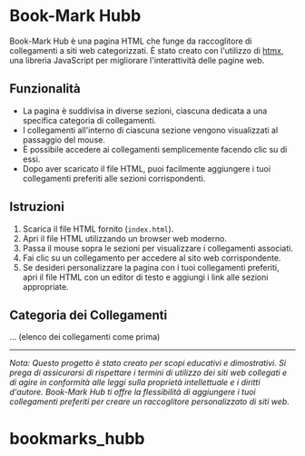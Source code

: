 # Book-Mark Hubb

Book-Mark Hub è una pagina HTML che funge da raccoglitore di collegamenti a siti web categorizzati. È stato creato con l'utilizzo di [htmx](https://htmx.org/), una libreria JavaScript per migliorare l'interattività delle pagine web.

## Funzionalità

- La pagina è suddivisa in diverse sezioni, ciascuna dedicata a una specifica categoria di collegamenti.
- I collegamenti all'interno di ciascuna sezione vengono visualizzati al passaggio del mouse.
- È possibile accedere ai collegamenti semplicemente facendo clic su di essi.
- Dopo aver scaricato il file HTML, puoi facilmente aggiungere i tuoi collegamenti preferiti alle sezioni corrispondenti.

## Istruzioni

1. Scarica il file HTML fornito (`index.html`).
2. Apri il file HTML utilizzando un browser web moderno.
3. Passa il mouse sopra le sezioni per visualizzare i collegamenti associati.
4. Fai clic su un collegamento per accedere al sito web corrispondente.
5. Se desideri personalizzare la pagina con i tuoi collegamenti preferiti, apri il file HTML con un editor di testo e aggiungi i link alle sezioni appropriate.

## Categoria dei Collegamenti

... (elenco dei collegamenti come prima)

---

*Nota: Questo progetto è stato creato per scopi educativi e dimostrativi. Si prega di assicurarsi di rispettare i termini di utilizzo dei siti web collegati e di agire in conformità alle leggi sulla proprietà intellettuale e i diritti d'autore. Book-Mark Hub ti offre la flessibilità di aggiungere i tuoi collegamenti preferiti per creare un raccoglitore personalizzato di siti web.*
# bookmarks_hubb
